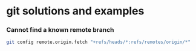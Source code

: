 # git solutions and examples

### Cannot find a known remote branch

```bash
git config remote.origin.fetch "+refs/heads/*:refs/remotes/origin/*"
```